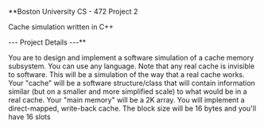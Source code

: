 **Boston University CS - 472 Project 2

Cache simulation written in C++

--- Project Details ---**

You are to design and implement a software simulation of a cache memory subsystem. You can
use any language. Note that any real cache is invisible to software. This will be a simulation of
the way that a real cache works. Your "cache" will be a software structure/class that will
contain information similar (but on a smaller and more simplified scale) to what would be in a
real cache. Your "main memory" will be a 2K array. You will implement a direct-mapped, write-back cache. The block size will be 16 bytes and you'll
have 16 slots
